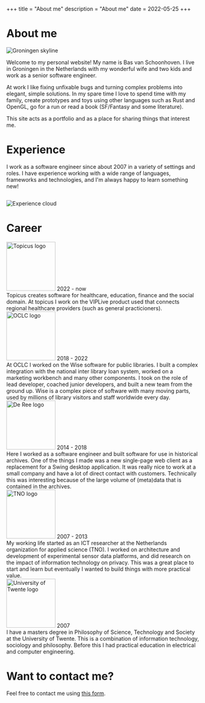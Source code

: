 +++
title = "About me"
description = "About me"
date = 2022-05-25
+++

# About me

<img src="/groningen.jpg" alt="Groningen skyline">

Welcome to my personal website! My name is Bas van Schoonhoven. I live in Groningen in the Netherlands with my wonderful wife and two kids and work as a senior software engineer. 

At work I like fixing unfixable bugs and turning complex problems into elegant, simple solutions. In my spare time I love to spend time with my family, create prototypes and toys using other languages such as Rust and OpenGL, go for a run or read a book (SF/Fantasy and some literature).

This site acts as a portfolio and as a place for sharing things that interest me.

# Experience

I work as a software engineer since about 2007 in a variety of settings and roles. I have experience working with a wide range of languages, frameworks and technologies, and I'm always happy to learn something new!

<img src="/about/experience-cloud.png" alt="Experience cloud" style="margin:2em auto;display:block;">


# Career

<div class="career">
    <div>
        <div class="location">
            <img src="/about/topicus.svg" alt="Topicus logo" width="128">
            <span>2022 - now</span>
        </div>
        <div class="description">Topicus creates software for healthcare, education, finance and the social domain. At topicus I work on the VIPLive product used that connects regional healthcare providers (such as general practicioners). </div>
    </div>    
    <div>
        <div class="location">
            <img src="/about/oclc-logo.png" alt="OCLC logo" width="128">
            <span>2018 - 2022</span>
        </div>
        <div class="description">At OCLC I worked on the Wise software for public libraries. I built a complex integration with the national inter library loan system, worked on a marketing workbench and many other components. I took on the role of lead developer, coached junior developers, and built a new team from the ground up. Wise is a complex piece of software with many moving parts, used by millions of library visitors and staff worldwide every day.</div>
    </div>
    <div>
        <div class="location">
            <img src="/about/de-ree-logo.png" alt="De Ree logo" width="128">
            <span>2014 - 2018</span>
        </div>
        <div class="description">Here I worked as a software engineer and built software for use in historical archives. One of the things I made was a new single-page web client as a replacement for a Swing desktop application. It was really nice to work at a small company and have a lot of direct contact with customers. Technically this was interesting because of the large volume of (meta)data that is contained in the archives.</div>
    </div>
    <div>
        <div class="location">
            <img src="/about/tno-logo.png" alt="TNO logo" width="128">
            <span>2007 - 2013</span>
        </div>
        <div class="description">My working life started as an ICT researcher at the Netherlands organization for applied science (TNO). I worked on architecture and development of experimental sensor data platforms, and did research on the impact of information technology on privacy. This was a great place to start and learn but eventually I wanted to build things with more practical value.</div>
    </div>
    <div>
        <div class="location">
            <img src="/about/university-of-twente.png" alt="University of Twente logo" width="128">
            <span>2007</span>
        </div>
        <div class="description">I have a masters degree in Philosophy of Science, Technology and Society at the University of Twente. This is a combination of information technology, sociology and philosophy. Before this I had practical education in electrical and computer engineering.</div>
    </div>
</div>

# Want to contact me?

Feel free to contact me using [this form](/contact).
